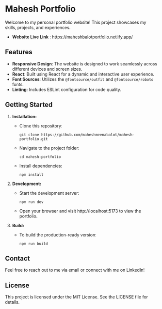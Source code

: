 # Mahesh Portfolio

Welcome to my personal portfolio website! This project showcases my skills, projects, and experiences.
- **Website Live Link** : https://maheshbalotportfolio.netlify.app/

## Features

- **Responsive Design**: The website is designed to work seamlessly across different devices and screen sizes.
- **React**: Built using React for a dynamic and interactive user experience.
- **Font Sources**: Utilizes the `@fontsource/outfit` and `@fontsource/roboto` fonts.
- **Linting**: Includes ESLint configuration for code quality.

## Getting Started

1. **Installation:**
   - Clone this repository:
     ```
     git clone https://github.com/maheshmeenabalot/mahesh-portfolio.git
     ```
   - Navigate to the project folder:
     ```
     cd mahesh-portfolio
     ```
   - Install dependencies:
     ```
     npm install
     ```

2. **Development:**
   - Start the development server:
     ```
     npm run dev
     ```
   - Open your browser and visit http://localhost:5173 to view the portfolio.

3. **Build:**
   - To build the production-ready version:
     ```
     npm run build
     ```

## Contact

Feel free to reach out to me via email or connect with me on LinkedIn!

## License

This project is licensed under the MIT License. See the LICENSE file for details.

